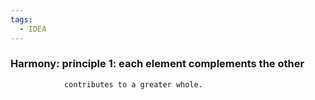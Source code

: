 ```yaml
---
tags:
  - IDEA
---
```


### Harmony: principle 1: each element complements the other 
				contributes to a greater whole.
